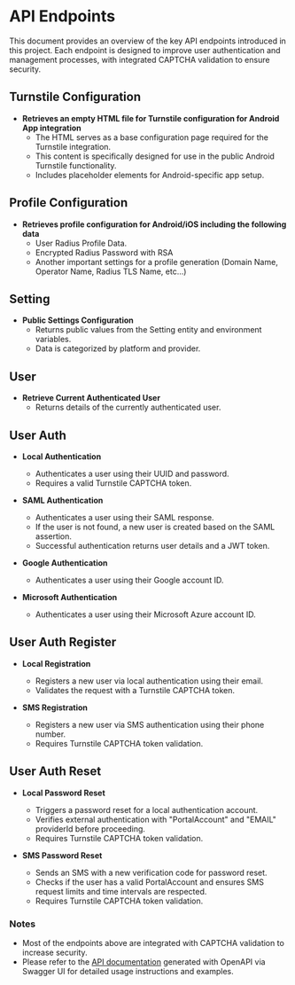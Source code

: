 # API Endpoints

This document provides an overview of the key API endpoints introduced in this project. Each endpoint is designed to
improve user authentication and management processes, with integrated CAPTCHA validation to ensure security.

## Turnstile Configuration

- **Retrieves an empty HTML file for Turnstile configuration for Android App integration**
    - The HTML serves as a base configuration page required for the Turnstile integration.
    - This content is specifically designed for use in the public Android Turnstile functionality.
    - Includes placeholder elements for Android-specific app setup.

## Profile Configuration

- **Retrieves profile configuration for Android/iOS including the following data**
    - User Radius Profile Data.
    - Encrypted Radius Password with RSA
    - Another important settings for a profile generation (Domain Name, Operator Name, Radius TLS Name, etc...)

## Setting

- **Public Settings Configuration**
    - Returns public values from the Setting entity and environment variables.
    - Data is categorized by platform and provider.

## User

- **Retrieve Current Authenticated User**
    - Returns details of the currently authenticated user.

## User Auth

- **Local Authentication**
    - Authenticates a user using their UUID and password.
    - Requires a valid Turnstile CAPTCHA token.

- **SAML Authentication**
    - Authenticates a user using their SAML response.
    - If the user is not found, a new user is created based on the SAML assertion.
    - Successful authentication returns user details and a JWT token.

- **Google Authentication**
    - Authenticates a user using their Google account ID.

- **Microsoft Authentication**
    - Authenticates a user using their Microsoft Azure account ID.

## User Auth Register

- **Local Registration**
    - Registers a new user via local authentication using their email.
    - Validates the request with a Turnstile CAPTCHA token.

- **SMS Registration**
    - Registers a new user via SMS authentication using their phone number.
    - Requires Turnstile CAPTCHA token validation.

## User Auth Reset

- **Local Password Reset**
    - Triggers a password reset for a local authentication account.
    - Verifies external authentication with "PortalAccount" and "EMAIL" providerId before proceeding.
    - Requires Turnstile CAPTCHA token validation.

- **SMS Password Reset**
    - Sends an SMS with a new verification code for password reset.
    - Checks if the user has a valid PortalAccount and ensures SMS request limits and time intervals are respected.
    - Requires Turnstile CAPTCHA token validation.

### Notes

- Most of the endpoints above are integrated with CAPTCHA validation to increase security.
- Please refer to the [API documentation](api/index.html) generated with OpenAPI via Swagger UI for detailed usage
  instructions and examples.
